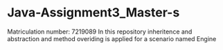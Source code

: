 # Java-Assignment3_Master-s
Matriculation number: 7219089
In this repository inheritence and abstraction and method overiding is applied for a scenario named Engine
